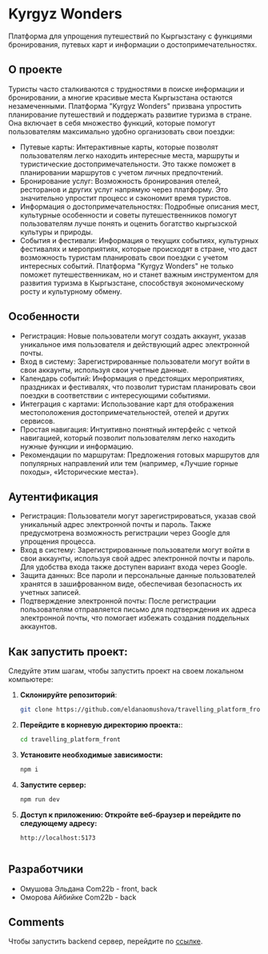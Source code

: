# Kyrgyz Wonders
Платформа для упрощения путешествий по Кыргызстану с функциями бронирования, путевых карт и информации о достопримечательностях.

## О проекте
Туристы часто сталкиваются с трудностями в поиске информации и бронировании, а многие красивые места Кыргызстана остаются незамеченными. Платформа "Kyrgyz Wonders" призвана упростить планирование путешествий и поддержать развитие туризма в стране. Она включает в себя множество функций, которые помогут пользователям максимально удобно организовать свои поездки:

* Путевые карты: Интерактивные карты, которые позволят пользователям легко находить интересные места, маршруты и туристические достопримечательности. Это также поможет в планировании маршрутов с учетом личных предпочтений.
* Бронирование услуг: Возможность бронирования отелей, ресторанов и других услуг напрямую через платформу. Это значительно упростит процесс и сэкономит время туристов.
* Информация о достопримечательностях: Подробные описания мест, культурные особенности и советы путешественников помогут пользователям лучше понять и оценить богатство кыргызской культуры и природы.
* События и фестивали: Информация о текущих событиях, культурных фестивалях и мероприятиях, которые происходят в стране, что даст возможность туристам планировать свои поездки с учетом интересных событий.
Платформа "Kyrgyz Wonders" не только поможет путешественникам, но и станет важным инструментом для развития туризма в Кыргызстане, способствуя экономическому росту и культурному обмену.


## Особенности
* Регистрация: Новые пользователи могут создать аккаунт, указав уникальное имя пользователя и действующий адрес электронной почты.
* Вход в систему: Зарегистрированные пользователи могут войти в свои аккаунты, используя свои учетные данные.
* Календарь событий: Информация о предстоящих мероприятиях, праздниках и фестивалях, что позволит туристам планировать свои поездки в соответствии с интересующими событиями.
* Интеграция с картами: Использование карт для отображения местоположения достопримечательностей, отелей и других сервисов.
* Простая навигация: Интуитивно понятный интерфейс с четкой навигацией, который позволит пользователям легко находить нужные функции и информацию.
* Рекомендации по маршрутам: Предложения готовых маршрутов для популярных направлений или тем (например, «Лучшие горные походы», «Исторические места»).

## Аутентификация
* Регистрация: Пользователи могут зарегистрироваться, указав свой уникальный адрес электронной почты и пароль. Также предусмотрена возможность регистрации через Google для упрощения процесса.
* Вход в систему: Зарегистрированные пользователи могут войти в свои аккаунты, используя свой адрес электронной почты и пароль. Для удобства входа также доступен вариант входа через Google.
* Защита данных: Все пароли и персональные данные пользователей хранятся в зашифрованном виде, обеспечивая безопасность их учетных записей.
* Подтверждение электронной почты: После регистрации пользователям отправляется письмо для подтверждения их адреса электронной почты, что помогает избежать создания поддельных аккаунтов.

## Как запустить проект:
Следуйте этим шагам, чтобы запустить проект на своем локальном компьютере:

1. **Склонируйте репозиторий**:
   ```bash
   git clone https://github.com/eldanaomushova/travelling_platform_front.git
2. **Перейдите в корневую директорию проекта:**:
   ```bash
   cd travelling_platform_front
3. **Установите необходимые зависимости:**
   ```bash
   npm i
4. **Запустите сервер:**
   ```bash
   npm run dev
5. **Доступ к приложению: Откройте веб-браузер и перейдите по следующему адресу:**
   ```bach
   http://localhost:5173


## Разработчики
* Омушова Эльдана Com22b - front, back
* Оморова Айбийке Com22b - back


## Comments
Чтобы запустить backend сервер, перейдите по [ссылке](https://github.com/aibiikeo/travelling_platform).

